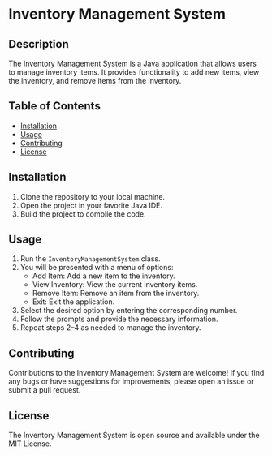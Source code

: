 # Inventory Management System

## Description

The Inventory Management System is a Java application that allows users to manage inventory items. It provides
functionality to add new items, view the inventory, and remove items from the inventory.

## Table of Contents

- [Installation](#installation)
- [Usage](#usage)
- [Contributing](#contributing)
- [License](#license)

## Installation

1. Clone the repository to your local machine.
2. Open the project in your favorite Java IDE.
3. Build the project to compile the code.

## Usage

1. Run the `InventoryManagementSystem` class.
2. You will be presented with a menu of options:
    - Add Item: Add a new item to the inventory.
    - View Inventory: View the current inventory items.
    - Remove Item: Remove an item from the inventory.
    - Exit: Exit the application.
3. Select the desired option by entering the corresponding number.
4. Follow the prompts and provide the necessary information.
5. Repeat steps 2–4 as needed to manage the inventory.

## Contributing

Contributions to the Inventory Management System are welcome! If you find any bugs or have suggestions for improvements,
please open an issue or submit a pull request.

## License

The Inventory Management System is open source and available under the MIT License.